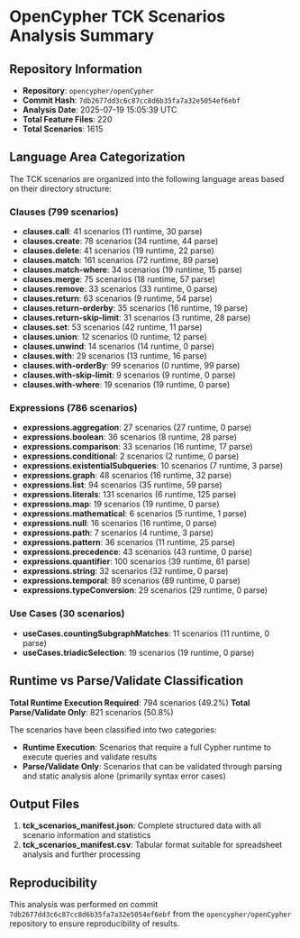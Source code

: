 # OpenCypher TCK Scenarios Analysis Summary

## Repository Information
- **Repository**: `opencypher/openCypher`
- **Commit Hash**: `7db2677dd3c6c87cc8d6b35fa7a32e5054ef6ebf`
- **Analysis Date**: 2025-07-19 15:05:39 UTC
- **Total Feature Files**: 220
- **Total Scenarios**: 1615

## Language Area Categorization

The TCK scenarios are organized into the following language areas based on their directory structure:

### Clauses (799 scenarios)
- **clauses.call**: 41 scenarios (11 runtime, 30 parse)
- **clauses.create**: 78 scenarios (34 runtime, 44 parse)  
- **clauses.delete**: 41 scenarios (19 runtime, 22 parse)
- **clauses.match**: 161 scenarios (72 runtime, 89 parse)
- **clauses.match-where**: 34 scenarios (19 runtime, 15 parse)
- **clauses.merge**: 75 scenarios (18 runtime, 57 parse)
- **clauses.remove**: 33 scenarios (33 runtime, 0 parse)
- **clauses.return**: 63 scenarios (9 runtime, 54 parse)
- **clauses.return-orderby**: 35 scenarios (16 runtime, 19 parse)
- **clauses.return-skip-limit**: 31 scenarios (3 runtime, 28 parse)
- **clauses.set**: 53 scenarios (42 runtime, 11 parse)
- **clauses.union**: 12 scenarios (0 runtime, 12 parse)
- **clauses.unwind**: 14 scenarios (14 runtime, 0 parse)
- **clauses.with**: 29 scenarios (13 runtime, 16 parse)
- **clauses.with-orderBy**: 99 scenarios (0 runtime, 99 parse)
- **clauses.with-skip-limit**: 9 scenarios (9 runtime, 0 parse)
- **clauses.with-where**: 19 scenarios (19 runtime, 0 parse)

### Expressions (786 scenarios)
- **expressions.aggregation**: 27 scenarios (27 runtime, 0 parse)
- **expressions.boolean**: 36 scenarios (8 runtime, 28 parse)
- **expressions.comparison**: 33 scenarios (16 runtime, 17 parse)
- **expressions.conditional**: 2 scenarios (2 runtime, 0 parse)
- **expressions.existentialSubqueries**: 10 scenarios (7 runtime, 3 parse)
- **expressions.graph**: 48 scenarios (16 runtime, 32 parse)
- **expressions.list**: 94 scenarios (35 runtime, 59 parse)
- **expressions.literals**: 131 scenarios (6 runtime, 125 parse)
- **expressions.map**: 19 scenarios (19 runtime, 0 parse)
- **expressions.mathematical**: 6 scenarios (5 runtime, 1 parse)
- **expressions.null**: 16 scenarios (16 runtime, 0 parse)
- **expressions.path**: 7 scenarios (4 runtime, 3 parse)
- **expressions.pattern**: 36 scenarios (11 runtime, 25 parse)
- **expressions.precedence**: 43 scenarios (43 runtime, 0 parse)
- **expressions.quantifier**: 100 scenarios (39 runtime, 61 parse)
- **expressions.string**: 32 scenarios (32 runtime, 0 parse)
- **expressions.temporal**: 89 scenarios (89 runtime, 0 parse)
- **expressions.typeConversion**: 29 scenarios (29 runtime, 0 parse)

### Use Cases (30 scenarios)
- **useCases.countingSubgraphMatches**: 11 scenarios (11 runtime, 0 parse)
- **useCases.triadicSelection**: 19 scenarios (19 runtime, 0 parse)

## Runtime vs Parse/Validate Classification

**Total Runtime Execution Required**: 794 scenarios (49.2%)
**Total Parse/Validate Only**: 821 scenarios (50.8%)

The scenarios have been classified into two categories:
- **Runtime Execution**: Scenarios that require a full Cypher runtime to execute queries and validate results
- **Parse/Validate Only**: Scenarios that can be validated through parsing and static analysis alone (primarily syntax error cases)

## Output Files

1. **tck_scenarios_manifest.json**: Complete structured data with all scenario information and statistics
2. **tck_scenarios_manifest.csv**: Tabular format suitable for spreadsheet analysis and further processing

## Reproducibility

This analysis was performed on commit `7db2677dd3c6c87cc8d6b35fa7a32e5054ef6ebf` from the `opencypher/openCypher` repository to ensure reproducibility of results.
